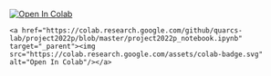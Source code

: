 
<a href="https://colab.research.google.com/github/quarcs-lab/project2022p/blob/master/project2022p_notebook.ipynb" target="_parent"><img src="https://colab.research.google.com/assets/colab-badge.svg" alt="Open In Colab"/></a>


```
<a href="https://colab.research.google.com/github/quarcs-lab/project2022p/blob/master/project2022p_notebook.ipynb" target="_parent"><img src="https://colab.research.google.com/assets/colab-badge.svg" alt="Open In Colab"/></a>
```


